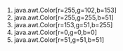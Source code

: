 1. java.awt.Color[r=255,g=102,b=153]
2. java.awt.Color[r=255,g=255,b=51]
3. java.awt.Color[r=153,g=51,b=255]
4. java.awt.Color[r=0,g=0,b=0]
5. java.awt.Color[r=51,g=51,b=51]

